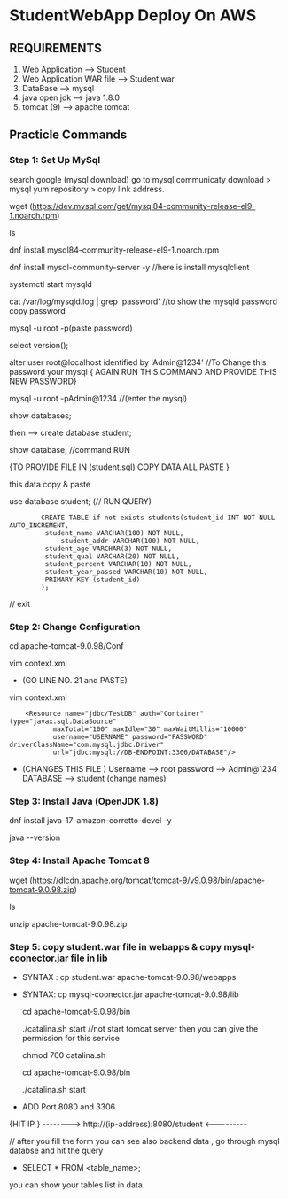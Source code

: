 
# StudentWebApp Deploy On AWS

##     REQUIREMENTS

1) Web Application           --> Student 
2) Web Application WAR file  --> Student.war
3) DataBase                  --> mysql
4) java open jdk             --> java 1.8.0
5) tomcat (9)                --> apache tomcat 

## Practicle Commands 

### Step 1: Set Up MySql

   search google (mysql download) go to mysql communicaty download > mysql yum repository > copy link address.

   wget (https://dev.mysql.com/get/mysql84-community-release-el9-1.noarch.rpm) 

   ls 

   dnf install mysql84-community-release-el9-1.noarch.rpm 
   
   dnf install mysql-community-server -y                     //here is install mysqlclient 

   systemctl start mysqld
   
   cat /var/log/mysqld.log | grep 'password'             //to show the mysqld password copy password 

   mysql -u root -p(paste password)
 
   select version();

   alter user root@localhost identified by 'Admin@1234'  //To Change this password your mysql
   { AGAIN RUN THIS COMMAND AND PROVIDE THIS NEW PASSWORD} 

   mysql -u root -pAdmin@1234    //(enter the mysql)

   show databases; 

   then --> create database student; 

   show database; //command RUN 

   {TO PROVIDE FILE IN (student.sql) COPY DATA ALL PASTE } 

   this data copy & paste 

   use database student;     (// RUN QUERY)

            CREATE TABLE if not exists students(student_id INT NOT NULL AUTO_INCREMENT,
	         student_name VARCHAR(100) NOT NULL,
                 student_addr VARCHAR(100) NOT NULL,
	         student_age VARCHAR(3) NOT NULL,
	         student_qual VARCHAR(20) NOT NULL,
	         student_percent VARCHAR(10) NOT NULL,
	         student_year_passed VARCHAR(10) NOT NULL,
	         PRIMARY KEY (student_id)
            );

   // exit 

### Step 2: Change Configuration

   cd apache-tomcat-9.0.98/Conf 

   vim context.xml 

   * (GO LINE NO. 21 and PASTE) 

 vim context.xml

		<Resource name="jdbc/TestDB" auth="Container" type="javax.sql.DataSource"
               maxTotal="100" maxIdle="30" maxWaitMillis="10000"
               username="USERNAME" password="PASSWORD" driverClassName="com.mysql.jdbc.Driver"
               url="jdbc:mysql://DB-ENDPOINT:3306/DATABASE"/>

* (CHANGES THIS FILE ) Username --> root  password --> Admin@1234    DATABASE --> student (change names)

### Step 3:  Install Java (OpenJDK 1.8)

   dnf install java-17-amazon-corretto-devel -y 

   java --version

### Step 4:  Install Apache Tomcat 8 

   wget (https://dlcdn.apache.org/tomcat/tomcat-9/v9.0.98/bin/apache-tomcat-9.0.98.zip) 

   ls

   unzip apache-tomcat-9.0.98.zip 

### Step 5:  copy student.war file in webapps  & copy mysql-coonector.jar file in lib

 - SYNTAX : cp student.war apache-tomcat-9.0.98/webapps 

 - SYNTAX: cp mysql-coonector.jar apache-tomcat-9.0.98/lib 

   cd apache-tomcat-9.0.98/bin 

   ./catalina.sh start     //not start tomcat server then you can give the permission for this service 
   
   chmod 700 catalina.sh

   cd apache-tomcat-9.0.98/bin 

   ./catalina.sh start 


* ADD Port 8080 and 3306 

{HIT IP }
-------->    http://(ip-address):8080/student       <---------

// after you fill the form you can see also backend data , go through mysql databse and hit the query 
 
- SELECT * FROM <table_name>;

you can show your tables list in data.
